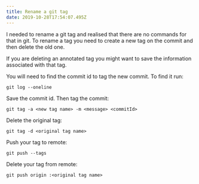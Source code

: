 ```yaml
---
title: Rename a git tag
date: 2019-10-28T17:54:07.495Z
---
```

I needed to rename a git tag and realised that there are no commands for that in git. To rename a tag you need to create a new tag on the commit and then delete the old one.

If you are deleting an annotated tag you might want to save the information associated with that tag.

You will need to find the commit id to tag the new commit. To find it run:

```
git log --oneline
```

Save the commit id. Then tag the commit:

```
git tag -a <new tag name> -m <message> <commitId>
```

Delete the original tag:

```
git tag -d <original tag name>
```

Push your tag to remote:

```
git push --tags
```

Delete your tag from remote:

```
git push origin :<original tag name>
```
